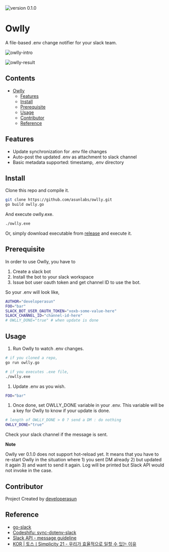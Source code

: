 <img src="https://img.shields.io/badge/version-v0.1.0-red" alt="version 0.1.0" />

# Owlly

A file-based .env change notifier for your slack team.

![owlly-intro](https://user-images.githubusercontent.com/83855174/198875029-f20bba16-66e6-48d2-9d06-9feaea8fe175.gif)

![owlly-result](https://user-images.githubusercontent.com/83855174/198875580-ba52d111-907a-43bf-8937-23b5558378a4.png)

## Contents

- [Owlly](#owlly)
  - [Features](#features)
  - [Install](#install)
  - [Prerequisite](#prerequisite)
  - [Usage](#usage)
  - [Contributor](#contributor)
  - [Reference](#reference)

## Features

- Update synchronization for .env file changes
- Auto-post the updated .env as attachment to slack channel
- Basic metadata supported: timestamp, .env directory

## Install

Clone this repo and compile it.

```sh
git clone https://github.com/asunlabs/owlly.git
go build owlly.go
```

And execute owlly.exe.

```sh
./owlly.exe
```

Or, simply download executable from [release](https://github.com/asunlabs/owlly/releases/tag/ver0.1.0) and execute it.

## Prerequisite

In order to use Owlly, you have to

1. Create a slack bot
2. Install the bot to your slack workspace
3. Issue bot user oauth token and get channel ID to use the bot.

So your .env will look like,

```sh
AUTHOR="developerasun"
FOO="bar"
SLACK_BOT_USER_OAUTH_TOKEN="xoxb-some-value-here"
SLACK_CHANNEL_ID="channel-id-here"
# OWLLY_DONE="true" # when update is done
```

## Usage

1. Run Owlly to watch .env changes.

```sh
# if you cloned a repo,
go run owlly.go

# if you executes .exe file,
./owlly.exe
```

1. Update .env as you wish.

```sh
FOO="bar"
```

1. Once done, set OWLLY_DONE variable in your .env. This variable will be a key for Owlly to know if your update is done.

```sh
# length of OWLLY_DONE > 0 ? send a DM : do nothing
OWLLY_DONE="true"
```

Check your slack channel if the message is sent.

**Note**

Owlly ver 0.1.0 does not support hot-reload yet. It means that you have to re-start Owlly in the situation where 1) you sent DM already 2) but updated it again 3) and want to send it again. Log will be printed but Slack API would not invoke in the case.

## Contributor

Project Created by [developerasun](https://github.com/developerasun)

## Reference

- [go-slack](https://pkg.go.dev/github.com/slack-go/slack#section-readme)
- [Codeshifu: sync-dotenv-slack](https://github.com/codeshifu/sync-dotenv-slack)
- [Slack API - message guideline](https://api.slack.com/best-practices/message-guidelines)
- [KOR | 토스ㅣSimplicity 21 - 우리가 효율적으로 일할 수 있는 이유](https://youtu.be/6OgMe0h9bJ8)
